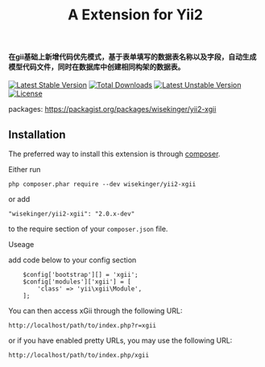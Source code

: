 <p align="center">
    <h1 align="center">A Extension for Yii2</h1>
    <br>
    <h4>在gii基础上新增代码优先模式，基于表单填写的数据表名称以及字段，自动生成模型代码文件，同时在数据库中创建相同构架的数据表。</h4>
</p>

[![Latest Stable Version](https://poser.pugx.org/wisekinger/yii2-xgii/v/stable)](https://packagist.org/packages/wisekinger/yii2-xgii)
[![Total Downloads](https://poser.pugx.org/wisekinger/yii2-xgii/downloads)](https://packagist.org/packages/wisekinger/yii2-xgii)
[![Latest Unstable Version](https://poser.pugx.org/wisekinger/yii2-xgii/v/unstable)](https://packagist.org/packages/wisekinger/yii2-xgii)
[![License](https://poser.pugx.org/wisekinger/yii2-xgii/license)](https://packagist.org/packages/wisekinger/yii2-xgii)


packages:
https://packagist.org/packages/wisekinger/yii2-xgii

Installation
------------

The preferred way to install this extension is through [composer](http://getcomposer.org/download/).

Either run

```
php composer.phar require --dev wisekinger/yii2-xgii
```

or add

```
"wisekinger/yii2-xgii": "2.0.x-dev"
```

to the require section of your `composer.json` file.

Useage

add code below to your config section
```
    $config['bootstrap'][] = 'xgii';
    $config['modules']['xgii'] = [
        'class' => 'yii\xgii\Module',
    ];
```

You can then access xGii through the following URL:
```
http://localhost/path/to/index.php?r=xgii
```
or if you have enabled pretty URLs, you may use the following URL:
```
http://localhost/path/to/index.php/xgii
```
